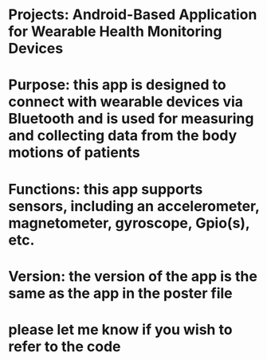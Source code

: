 # Projects: Android-Based Application for Wearable Health Monitoring Devices 
# Purpose: this app is designed to connect with  wearable devices via Bluetooth and is used for measuring and collecting data from the body motions of patients
# Functions: this app supports sensors, including an accelerometer, magnetometer, gyroscope, Gpio(s), etc. 
# Version: the version of the app is the same as the app in the poster file
# please let me know if you wish to refer to the code 
